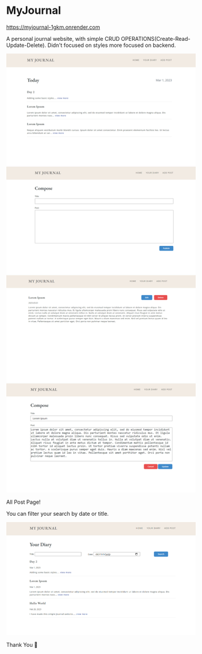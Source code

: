 # MyJournal

https://myjournal-1gkm.onrender.com

A personal journal website, with simple CRUD OPERATIONS(Create-Read-Update-Delete).
Didn't focused on styles more focused on backend.

![MyJournal homepage](./public/images/myjournal-homepage.PNG)
![MyJournal Create page](./public/images/myjournal-create.PNG)
![MyJournal read page](./public/images/myjournal-read.PNG)
![MyJournal update page](./public/images/myjournal-update.PNG)


All Post Page!

You can filter your search by date or title.

![MyJournal All post page](./public/images/myjournal-yourdiarypage.PNG)


Thank You 👋


